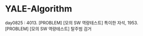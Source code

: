 # YALE-Algorithm

day0825 : 4013. [PROBLEM] [모의 SW 역량테스트] 특이한 자석, 1953. [PROBLEM] [모의 SW 역량테스트] 탈주범 검거
